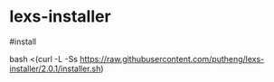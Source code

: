 # lexs-installer

#install

bash <(curl -L -Ss https://raw.githubusercontent.com/putheng/lexs-installer/2.0.1/installer.sh)
